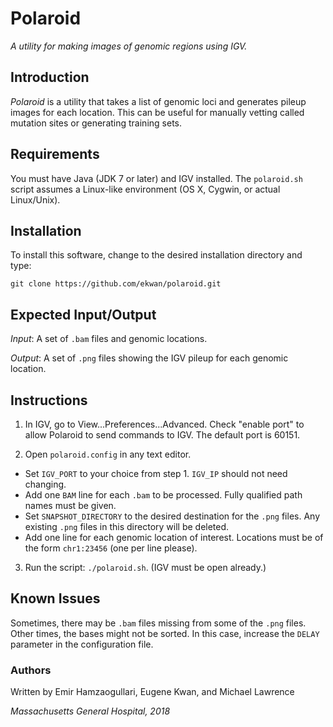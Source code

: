 # Polaroid

*A utility for making images of genomic regions using IGV.*

## Introduction

*Polaroid* is a utility that takes a list of genomic loci and generates pileup images for each location.  This can be useful for manually vetting called mutation sites or generating training sets.

## Requirements

You must have Java (JDK 7 or later) and IGV installed.
The `polaroid.sh` script assumes a Linux-like environment
(OS X, Cygwin, or actual Linux/Unix).

## Installation

To install this software, change to the desired installation directory and type:

`git clone https://github.com/ekwan/polaroid.git`

## Expected Input/Output

*Input*: A set of `.bam` files and genomic locations.

*Output*: A set of `.png` files showing the IGV pileup for each genomic location.

## Instructions

1. In IGV, go to View...Preferences...Advanced.   Check "enable port" to allow Polaroid
to send commands to IGV.  The default port is 60151.

2. Open `polaroid.config` in any text editor.

* Set `IGV_PORT` to your choice from step 1.  `IGV_IP` should not need changing.
* Add one `BAM` line for each `.bam` to be processed.  Fully qualified path names must be given.
* Set `SNAPSHOT_DIRECTORY` to the desired destination for the `.png` files.  Any existing `.png` files in this directory will be deleted.
* Add one line for each genomic location of interest.  Locations must be of the form `chr1:23456` (one per line please).

3. Run the script: `./polaroid.sh`.  (IGV must be open already.)

## Known Issues

Sometimes, there may be `.bam` files missing from some of the `.png` files.  Other times,
the bases might not be sorted.  In this case, increase the `DELAY` parameter in the
configuration file.

### Authors

Written by Emir Hamzaogullari, Eugene Kwan, and Michael Lawrence

*Massachusetts General Hospital, 2018*

